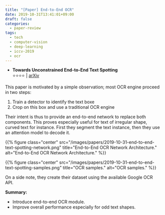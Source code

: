 ```yaml
---
title: "[Paper] End-to-End OCR"
date: 2019-10-31T13:41:01+09:00
draft: false
categories:
  - paper-review
tags:
  - tech
  - computer-vision
  - deep-learning
  - iccv-2019
  - ocr
---
```


- **Towards Unconstrained End-to-End Text Spotting**<br/>
⭐️️️️️️⭐️️️️⭐️️️️️️⭐️️️️️️ | [arXiv](https://arxiv.org/abs/1908.09231)

This paper is motivated by a simple observation; most OCR engine proceed in two steps:

1. Train a detector to identify the text boxe
2. Crop on this box and use a traditional OCR engine

Their intent is thus to provide an end-to-end network to replace both components. This proves especially useful for text of irregular shape, curved text for instance. First they segment the text instance, then they use an attention model to decode it.

{{% figure class="center" src="/images/papers/2019-10-31-end-to-end-text-spotting-network.png" title="End-to-End OCR Network Architecture." alt="End-to-End OCR Network Architecture." %}}

{{% figure class="center" src="/images/papers/2019-10-31-end-to-end-text-spotting-samples.png" title="OCR samples." alt="OCR samples." %}}

On a side note, they create their dataset using the available Google OCR API.

**Summary:**

- Introduce end-to-end OCR module.
- Improve overall performance especially for odd text shapes.
